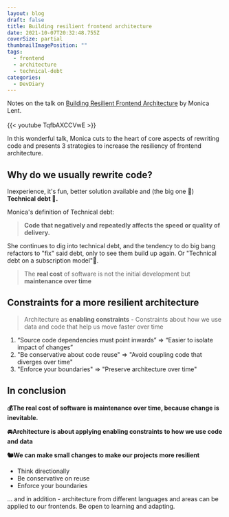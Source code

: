 ```yaml
---
layout: blog
draft: false
title: Building resilient frontend architecture
date: 2021-10-07T20:32:48.755Z
coverSize: partial
thumbnailImagePosition: ""
tags:
  - frontend
  - architecture
  - technical-debt
categories:
  - DevDiary
---
```

Notes on the talk on [Building Resilient Frontend Architecture](https://www.youtube.com/watch?v=TqfbAXCCVwE) by Monica Lent.\
\
{{< youtube TqfbAXCCVwE >}}

In this wonderful talk, Monica cuts to the heart of core aspects of rewriting code and presents 3 strategies to increase the resiliency of frontend architecture.

## Why do we usually rewrite code?

Inexperience, it's fun, better solution available and (the big one 🥁) **Technical debt 🎉.**

Monica's definition of Technical debt: 

> **Code that negatively and repeatedly affects the speed or quality of delivery.**

She continues to dig into technical debt, and the tendency to do big bang refactors to "fix" said debt, only to see them build up again. Or "Technical debt on a subscription model"🤣.

> The **real cost** of software is not the initial development but **maintenance over time**

## Constraints for a more resilient architecture

> Architecture as **enabling constraints** - Constraints about how we use data and code that help us move faster over time

1. “Source code dependencies must point inwards” => “Easier to isolate impact of changes”
2. "Be conservative about code reuse" => "Avoid coupling code that diverges over time"
3. "Enforce your boundaries" => "Preserve architecture over time"

## In conclusion

**💰The real cost of software is maintenance over time, because change is inevitable.**

**🚘Architecture is about applying enabling constraints to how we use code and data**

**🐿We can make small changes to make our projects more resilient**

* Think directionally
* Be conservative on reuse
* Enforce your boundaries

... and in addition - architecture from different languages and areas can be applied to our frontends. Be open to learning and adapting.